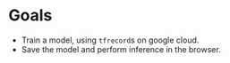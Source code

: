 # Goals

 * Train a model, using `tfrecord`s on google cloud.
 * Save the model and perform inference in the browser.